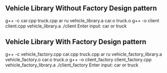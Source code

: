 ## Vehicle Library Without Factory Design pattern
g++ -c car.cpp truck.cpp
ar ru vehicle_library.a car.o truck.o
g++ -o client client.cpp vehicle_library.a 
./client
Enter input: car or truck

## Vehicle Library With Factory Design pattern
g++ -c vehicle_factory.cpp car.cpp truck.cpp 
ar ru vehicle_factory_library.a vehicle_factory.o car.o truck.o
g++ -o client_factory client_factory.cpp vehicle_factory_library.a 
./client_factory
Enter input: car or truck